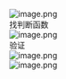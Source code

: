 ![image.png](https://cdn.nlark.com/yuque/0/2023/png/22837360/1696153521397-eb8b4e5c-11e8-4fe7-8894-1620fcdd3058.png#averageHue=%23e9e8e8&clientId=ub8455b3b-9498-4&from=paste&height=126&id=uc5fdb569&originHeight=144&originWidth=353&originalType=binary&ratio=1&rotation=0&showTitle=false&size=6942&status=done&style=none&taskId=u8a3d02d3-9fe3-4abf-8d7e-9bdc8fae4cf&title=&width=310)<br />找判断函数<br />![image.png](https://cdn.nlark.com/yuque/0/2023/png/22837360/1696155513976-7abd8201-e3c0-4ec3-a536-279d916cc9eb.png#averageHue=%23fdfdfc&clientId=ub8455b3b-9498-4&from=paste&height=352&id=uf46035fe&originHeight=352&originWidth=746&originalType=binary&ratio=1&rotation=0&showTitle=false&size=33746&status=done&style=none&taskId=udcc6a76f-23b8-4bb1-b3c8-2163605ded8&title=&width=746)<br />验证<br />![image.png](https://cdn.nlark.com/yuque/0/2023/png/22837360/1696155733383-96a6ed16-e13d-4e9d-be99-bad6cce8ac6b.png#averageHue=%23e7e7e6&clientId=ub8455b3b-9498-4&from=paste&height=124&id=ue6bb602c&originHeight=143&originWidth=304&originalType=binary&ratio=1&rotation=0&showTitle=false&size=7739&status=done&style=none&taskId=ua4868c5d-77f6-45d8-9bc3-3164acfbba3&title=&width=264)<br />![image.png](https://cdn.nlark.com/yuque/0/2023/png/22837360/1696155783587-b63915c1-7ad3-4057-9c1f-bb5e0cbcea3f.png#averageHue=%2322211f&clientId=ub8455b3b-9498-4&from=paste&height=198&id=u0bd27333&originHeight=241&originWidth=374&originalType=binary&ratio=1&rotation=0&showTitle=false&size=5804&status=done&style=none&taskId=u4c3ee456-f639-404f-99a6-e0dfba0cfce&title=&width=307)
